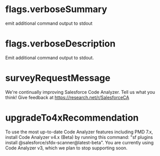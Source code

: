 # flags.verboseSummary

emit additional command output to stdout

# flags.verboseDescription

Emit additional command output to stdout.

# surveyRequestMessage

We're continually improving Salesforce Code Analyzer. Tell us what you think! Give feedback at https://research.net/r/SalesforceCA

# upgradeTo4xRecommendation

To use the most up-to-date Code Analyzer features including PMD 7.x, install Code Analyzer v4.x (Beta) by running this command: "sf plugins install @salesforce/sfdx-scanner@latest-beta". You are currently using Code Analyzer v3, which we plan to stop supporting soon.
